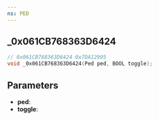 ```yaml
---
ns: PED
---
```

## _0x061CB768363D6424

```c
// 0x061CB768363D6424 0x7DA12905
void _0x061CB768363D6424(Ped ped, BOOL toggle);
```


## Parameters
* **ped**:
* **toggle**:

